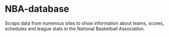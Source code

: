 # NBA-database
Scraps data from numerous sites to show information about teams, scores, schedules and league stats in the National Basketball Association.
